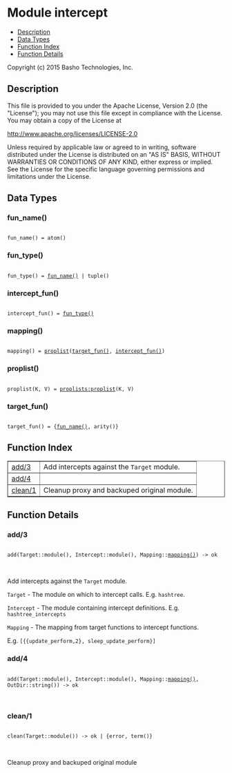 

# Module intercept #
* [Description](#description)
* [Data Types](#types)
* [Function Index](#index)
* [Function Details](#functions)

Copyright (c) 2015 Basho Technologies, Inc.

<a name="description"></a>

## Description ##

This file is provided to you under the Apache License,
Version 2.0 (the "License"); you may not use this file
except in compliance with the License.  You may obtain
a copy of the License at

http://www.apache.org/licenses/LICENSE-2.0

Unless required by applicable law or agreed to in writing,
software distributed under the License is distributed on an
"AS IS" BASIS, WITHOUT WARRANTIES OR CONDITIONS OF ANY
KIND, either express or implied.  See the License for the
specific language governing permissions and limitations
under the License.
<a name="types"></a>

## Data Types ##




### <a name="type-fun_name">fun_name()</a> ###


<pre><code>
fun_name() = atom()
</code></pre>




### <a name="type-fun_type">fun_type()</a> ###


<pre><code>
fun_type() = <a href="#type-fun_name">fun_name()</a> | tuple()
</code></pre>




### <a name="type-intercept_fun">intercept_fun()</a> ###


<pre><code>
intercept_fun() = <a href="#type-fun_type">fun_type()</a>
</code></pre>




### <a name="type-mapping">mapping()</a> ###


<pre><code>
mapping() = <a href="#type-proplist">proplist</a>(<a href="#type-target_fun">target_fun()</a>, <a href="#type-intercept_fun">intercept_fun()</a>)
</code></pre>




### <a name="type-proplist">proplist()</a> ###


<pre><code>
proplist(K, V) = <a href="proplists.md#type-proplist">proplists:proplist</a>(K, V)
</code></pre>




### <a name="type-target_fun">target_fun()</a> ###


<pre><code>
target_fun() = {<a href="#type-fun_name">fun_name()</a>, arity()}
</code></pre>

<a name="index"></a>

## Function Index ##


<table width="100%" border="1" cellspacing="0" cellpadding="2" summary="function index"><tr><td valign="top"><a href="#add-3">add/3</a></td><td>
Add intercepts against the <code>Target</code> module.</td></tr><tr><td valign="top"><a href="#add-4">add/4</a></td><td></td></tr><tr><td valign="top"><a href="#clean-1">clean/1</a></td><td>
Cleanup proxy and backuped original module.</td></tr></table>


<a name="functions"></a>

## Function Details ##

<a name="add-3"></a>

### add/3 ###

<pre><code>
add(Target::module(), Intercept::module(), Mapping::<a href="#type-mapping">mapping()</a>) -&gt; ok
</code></pre>
<br />

Add intercepts against the `Target` module.

`Target` - The module on which to intercept calls.
E.g. `hashtree`.

`Intercept` - The module containing intercept definitions.
E.g. `hashtree_intercepts`

`Mapping` - The mapping from target functions to intercept
functions.

E.g. `[{{update_perform,2}, sleep_update_perform}]`

<a name="add-4"></a>

### add/4 ###

<pre><code>
add(Target::module(), Intercept::module(), Mapping::<a href="#type-mapping">mapping()</a>, OutDir::string()) -&gt; ok
</code></pre>
<br />

<a name="clean-1"></a>

### clean/1 ###

<pre><code>
clean(Target::module()) -&gt; ok | {error, term()}
</code></pre>
<br />

Cleanup proxy and backuped original module

